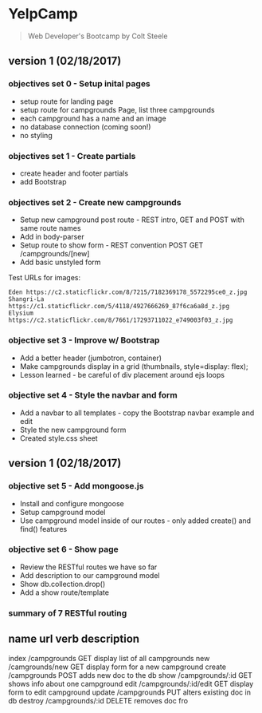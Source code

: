 # YelpCamp
> Web Developer's Bootcamp by Colt Steele

## version 1 (02/18/2017)

### objectives set 0 - Setup inital pages

* setup route for landing page
* setup route for campgrounds Page, list three campgrounds
* each campground has a name and an image
* no database connection (coming soon!)
* no styling

### objectives set 1 - Create partials

* create header and footer partials
* add Bootstrap

### objectives set 2 - Create new campgrounds

* Setup new campground post route - REST intro, GET and POST with same route names
* Add in body-parser
* Setup route to show form - REST convention POST GET /campgrounds/[new]
* Add basic unstyled form

Test URLs for images: 


    Eden https://c2.staticflickr.com/8/7215/7182369178_5572295ce0_z.jpg
    Shangri-La https://c1.staticflickr.com/5/4118/4927666269_87f6ca6a8d_z.jpg
    Elysium https://c2.staticflickr.com/8/7661/17293711022_e749003f03_z.jpg

### objective set 3 - Improve w/ Bootstrap

* Add a better header (jumbotron, container)
* Make campgrounds display in a grid (thumbnails, style=display: flex);
* Lesson learned - be careful of div placement around ejs loops

### objective set 4 - Style the navbar and form

* Add a navbar to all templates - copy the Bootstrap navbar example and edit
* Style the new campground form
* Created style.css sheet

## version 1 (02/18/2017)

### objective set 5 - Add mongoose.js

* Install and configure mongoose
* Setup campground model
* Use campground model inside of our routes - only added create() and find() features

### objective set 6 - Show page

* Review the RESTful routes we have so far
* Add description to our campground model
* Show db.collection.drop()
* Add a show route/template

### summary of 7 RESTful routing

name    url               verb   description
-----------------------------------------------------------------------
index   /campgrounds          GET    display list of all campgrounds
new     /camgrounds/new       GET    display form for a new campground
create  /campgrounds          POST   adds new doc to the db
show    /campgrounds/:id      GET    shows info about one campground
edit    /campgrounds/:id/edit GET    display form to edit campground
update  /campgrounds          PUT    alters existing doc in db
destroy /campgrounds/:id      DELETE removes doc fro